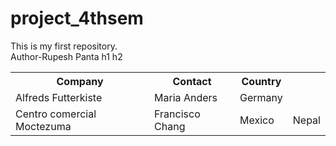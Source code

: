 # project_4thsem
This is my first repository.
<br>
Author-Rupesh Panta
h1<this  is my first repository and my name is rupesh panta and i am going to push in git hub now and i am happy  dropdown feature>
h2<practice make a man perfect in a life>
 <table>
        <tr>
          <th>Company</th>
          <th>Contact</th>
          <th>Country</th>
        </tr>
        <tr>
          <td>Alfreds Futterkiste</td>
          <td>Maria Anders</td>
          <td>Germany</td>
        </tr>
        <tr>
          <td>Centro comercial Moctezuma</td>
          <td>Francisco Chang</td>
          <td>Mexico</td>
          <td> Nepal</td>
        </tr>
      </table>

</br>